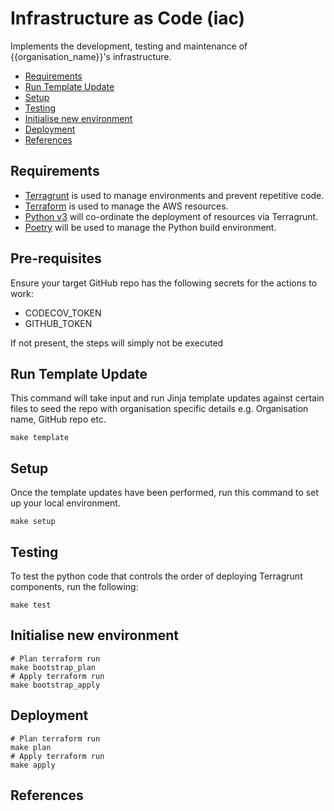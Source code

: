 # Infrastructure as Code (iac)

Implements the development, testing and maintenance of {{organisation_name}}'s infrastructure.

<!-- toc -->

- [Requirements](#requirements)
- [Run Template Update](#run-template-update)
- [Setup](#setup)
- [Testing](#testing)
- [Initialise new environment](#initialise-new-environment)
- [Deployment](#deployment)
- [References](#references)

<!-- tocstop -->

## Requirements

* [Terragrunt](https://github.com/gruntwork-io/terragrunt#install-terragrunt) is used to manage environments and
prevent repetitive code.
* [Terraform](https://learn.hashicorp.com/tutorials/terraform/install-cli?in=terraform/aws-get-started) is used to
manage the AWS resources.
* [Python v3](https://www.python.org/downloads/) will co-ordinate the deployment of resources via Terragrunt.
* [Poetry](https://python-poetry.org/docs/) will be used to manage the Python build environment.

## Pre-requisites

Ensure your target GitHub repo has the following secrets for the actions to work:

* CODECOV_TOKEN
* GITHUB_TOKEN

If not present, the steps will simply not be executed

## Run Template Update

This command will take input and run Jinja template updates against certain files to seed the repo with organisation
specific details e.g. Organisation name, GitHub repo etc.

```shell
make template
```

## Setup

Once the template updates have been performed, run this command to set up your local environment.

```shell
make setup
```

## Testing

To test the python code that controls the order of deploying Terragrunt components, run the following:

```shell
make test
```

## Initialise new environment

```shell
# Plan terraform run
make bootstrap_plan
# Apply terraform run
make bootstrap_apply
```

## Deployment

```shell
# Plan terraform run
make plan
# Apply terraform run
make apply
```

## References
